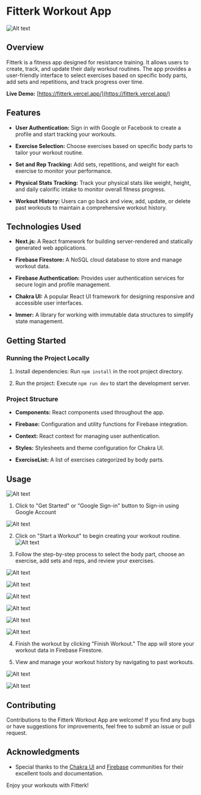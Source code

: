 # Fitterk Workout App
![Alt text](public/screenshots/fitterk.png)

## Overview

Fitterk is a fitness app designed for resistance training. It allows users to create, track, and update their daily workout routines. The app provides a user-friendly interface to select exercises based on specific body parts, add sets and repetitions, and track progress over time.

**Live Demo:** [https://fitterk.vercel.app/](https://fitterk.vercel.app/)

## Features

- **User Authentication:** Sign in with Google or Facebook to create a profile and start tracking your workouts.

- **Exercise Selection:** Choose exercises based on specific body parts to tailor your workout routine.

- **Set and Rep Tracking:** Add sets, repetitions, and weight for each exercise to monitor your performance.

- **Physical Stats Tracking:** Track your physical stats like weight, height, and daily calorific intake to monitor overall fitness progress.

- **Workout History:** Users can go back and view, add, update, or delete past workouts to maintain a comprehensive workout history.

## Technologies Used

- **Next.js:** A React framework for building server-rendered and statically generated web applications.

- **Firebase Firestore:** A NoSQL cloud database to store and manage workout data.

- **Firebase Authentication:** Provides user authentication services for secure login and profile management.

- **Chakra UI:** A popular React UI framework for designing responsive and accessible user interfaces.

- **Immer:** A library for working with immutable data structures to simplify state management.

## Getting Started

### Running the Project Locally

1. Install dependencies: Run `npm install` in the root project directory.

2. Run the project: Execute `npm run dev` to start the development server.

### Project Structure

- **Components:** React components used throughout the app.

- **Firebase:** Configuration and utility functions for Firebase integration.

- **Context:** React context for managing user authentication.

- **Styles:** Stylesheets and theme configuration for Chakra UI.

- **ExerciseList:** A list of exercises categorized by body parts.

## Usage

![Alt text](public/screenshots/home.png)

1. Click to "Get Started" or "Google Sign-in" button to Sign-in using Google Account 

![Alt text](public/screenshots/signin.png)

2. Click on "Start a Workout" to begin creating your workout routine.
![Alt text](public/screenshots/modal-1.png)


3. Follow the step-by-step process to select the body part, choose an exercise, add sets and reps, and review your exercises.

![Alt text](public/screenshots/modal-2.png)

![Alt text](public/screenshots/modal-3.png)

![Alt text](public/screenshots/modal-4.png)

![Alt text](public/screenshots/modal-5.png)

![Alt text](public/screenshots/modal-6.png)

![Alt text](public/screenshots/modal-7.png)

4. Finish the workout by clicking "Finish Workout." The app will store your workout data in Firebase Firestore.

5. View and manage your workout history by navigating to past workouts.

![Alt text](public/screenshots/modal-6.png)

![Alt text](public/screenshots/modal-7.png)
## Contributing

Contributions to the Fitterk Workout App are welcome! If you find any bugs or have suggestions for improvements, feel free to submit an issue or pull request.


## Acknowledgments

- Special thanks to the [Chakra UI](https://chakra-ui.com/) and [Firebase](https://firebase.google.com/) communities for their excellent tools and documentation.

Enjoy your workouts with Fitterk!
